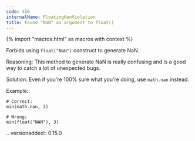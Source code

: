 ```yaml
---
code: 456
internalName: FloatingNanViolation
title: Found "NaN" as argument to float()
---
```


{% import "macros.html" as macros with context %}


Forbids using ``float("NaN")`` construct to generate NaN.

Reasoning:
    This method to generate NaN is really confusing and is a good way to
    catch a lot of unexpected bugs.

Solution:
    Even if you're 100% sure what you're doing, use ``math.nan`` instead.

Example::

    # Correct:
    min(math.nan, 3)

    # Wrong:
    min(float("NAN"), 3)

.. versionadded:: 0.15.0